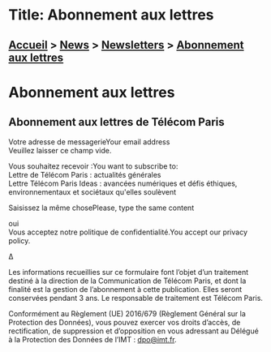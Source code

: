# Title: Abonnement aux lettres

## [Accueil](https://www.telecom-paris.fr "https://www.telecom-paris.fr") > [News](https://www.telecom-paris.fr/news "News") > [Newsletters](https://www.telecom-paris.fr/news/newsletters "Newsletters") > [Abonnement aux lettres](https://www.telecom-paris.fr/news/newsletters/subscribe)

[](https://www.telecom-paris.fr/fr/accueil)

# Abonnement aux lettres

## Abonnement aux lettres de Télécom Paris

Votre adresse de messagerieYour email address  
Veuillez laisser ce champ vide.  
  
Vous souhaitez recevoir :You want to subscribe to:  
Lettre de Télécom Paris : actualités générales  
Lettre Télécom Paris Ideas : avancées numériques et défis éthiques,
environnementaux et sociétaux qu'elles soulèvent

  

  
Saisissez la même chosePlease, type the same content  
  

oui  
Vous acceptez notre politique de confidentialité.You accept our privacy
policy.

Δ

Les informations recueillies sur ce formulaire font l’objet d’un traitement
destiné à la direction de la Communication de Télécom Paris, et dont la
finalité est la gestion de l’abonnement à cette publication. Elles seront
conservées pendant 3 ans. Le responsable de traitement est Télécom Paris.

Conformément au Règlement (UE) 2016/679 (Règlement Général sur la Protection
des Données), vous pouvez exercer vos droits d’accès, de rectification, de
suppression et d’opposition en vous adressant au Délégué à la Protection des
Données de l’IMT : [dpo@imt.fr](mailto:dpo@imt.fr).

